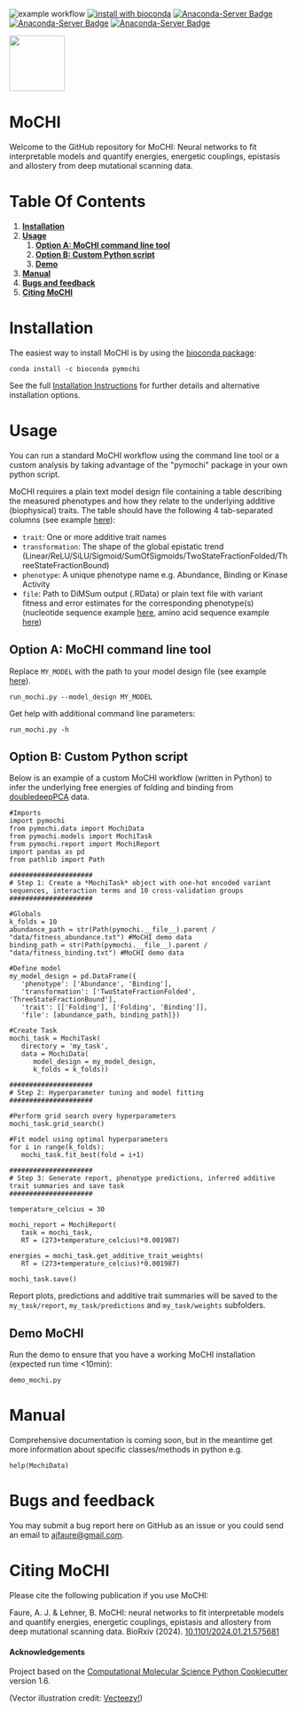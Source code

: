 ![example workflow](https://github.com/lehner-lab/MoCHI/actions/workflows/CI.yaml/badge.svg)
[![install with bioconda](https://img.shields.io/badge/install%20with-bioconda-brightgreen.svg?style=flat)](http://bioconda.github.io/recipes/pymochi/README.html)
[![Anaconda-Server Badge](https://anaconda.org/bioconda/pymochi/badges/version.svg?branch=master&kill_cache=1)](https://anaconda.org/bioconda/pymochi)
[![Anaconda-Server Badge](https://anaconda.org/bioconda/pymochi/badges/latest_release_relative_date.svg?branch=master&kill_cache=1)](https://anaconda.org/bioconda/pymochi)
[![Anaconda-Server Badge](https://anaconda.org/bioconda/pymochi/badges/downloads.svg?branch=master&kill_cache=1)](https://anaconda.org/bioconda/pymochi)

<p align="left">
  <img src="./Mochi.png" width="100">
</p>

# MoCHI

Welcome to the GitHub repository for MoCHI: Neural networks to fit interpretable models and quantify energies, energetic couplings, epistasis and allostery from deep mutational scanning data.

# Table Of Contents

1. **[Installation](#installation)**
1. **[Usage](#usage)**
   1. **[Option A: MoCHI command line tool](#option-a-mochi-command-line-tool)**
   1. **[Option B: Custom Python script](#option-b-custom-python-script)**
   1. **[Demo](#demo-mochi)**
1. **[Manual](#manual)**
1. **[Bugs and feedback](#bugs-and-feedback)**
1. **[Citing MoCHI](#citing-mochi)**

# Installation

The easiest way to install MoCHI is by using the [bioconda package](http://bioconda.github.io/recipes/pymochi/README.html):
```
conda install -c bioconda pymochi
```

See the full [Installation Instructions](docs/INSTALLATION.md) for further details and alternative installation options.

# Usage

You can run a standard MoCHI workflow using the command line tool or a custom analysis by taking advantage of the "pymochi" package in your own python script.

MoCHI requires a plain text model design file containing a table describing the measured phenotypes and how they relate to the underlying additive (biophysical) traits. The table should have the following 4 tab-separated columns (see example [here](pymochi/data/model_design_example.txt)):
 - `trait`: One or more additive trait names 
 - `transformation`: The shape of the global epistatic trend (Linear/ReLU/SiLU/Sigmoid/SumOfSigmoids/TwoStateFractionFolded/ThreeStateFractionBound)
 - `phenotype`: A unique phenotype name e.g. Abundance, Binding or Kinase Activity
 - `file`: Path to DiMSum output (.RData) or plain text file with variant fitness and error estimates for the corresponding phenotype(s) (nucleotide sequence example [here](https://github.com/lehner-lab/MoCHI/blob/master/pymochi/data/fitness_example_nt.txt), amino acid sequence example [here](https://github.com/lehner-lab/MoCHI/blob/master/pymochi/data/fitness_example_aa.txt))

## Option A: MoCHI command line tool

Replace `MY_MODEL` with the path to your model design file (see example [here](pymochi/data/model_design_example.txt)).
```
run_mochi.py --model_design MY_MODEL
```

Get help with additional command line parameters:
```
run_mochi.py -h
```

## Option B: Custom Python script

Below is an example of a custom MoCHI workflow (written in Python) to infer the underlying free energies of folding and binding from [doubledeepPCA](https://www.nature.com/articles/s41586-022-04586-4) data.

```
#Imports
import pymochi
from pymochi.data import MochiData
from pymochi.models import MochiTask
from pymochi.report import MochiReport
import pandas as pd
from pathlib import Path

#####################
# Step 1: Create a *MochiTask* object with one-hot encoded variant sequences, interaction terms and 10 cross-validation groups
#####################

#Globals
k_folds = 10
abundance_path = str(Path(pymochi.__file__).parent / "data/fitness_abundance.txt") #MoCHI demo data
binding_path = str(Path(pymochi.__file__).parent / "data/fitness_binding.txt") #MoCHI demo data

#Define model
my_model_design = pd.DataFrame({
   'phenotype': ['Abundance', 'Binding'],
   'transformation': ['TwoStateFractionFolded', 'ThreeStateFractionBound'],
   'trait': [['Folding'], ['Folding', 'Binding']],
   'file': [abundance_path, binding_path]})

#Create Task
mochi_task = MochiTask(
   directory = 'my_task',
   data = MochiData(
      model_design = my_model_design,
      k_folds = k_folds))

#####################
# Step 2: Hyperparameter tuning and model fitting
#####################

#Perform grid search overy hyperparameters
mochi_task.grid_search() 

#Fit model using optimal hyperparameters
for i in range(k_folds):
   mochi_task.fit_best(fold = i+1)

#####################
# Step 3: Generate report, phenotype predictions, inferred additive trait summaries and save task
#####################

temperature_celcius = 30

mochi_report = MochiReport(
   task = mochi_task,
   RT = (273+temperature_celcius)*0.001987)

energies = mochi_task.get_additive_trait_weights(
   RT = (273+temperature_celcius)*0.001987)
 
mochi_task.save()
```
Report plots, predictions and additive trait summaries will be saved to the `my_task/report`, `my_task/predictions` and `my_task/weights` subfolders.

## Demo MoCHI

Run the demo to ensure that you have a working MoCHI installation (expected run time <10min):
```
demo_mochi.py
```

# Manual

Comprehensive documentation is coming soon, but in the meantime get more information about specific classes/methods in python e.g.
```
help(MochiData)
```

# Bugs and feedback

You may submit a bug report here on GitHub as an issue or you could send an email to ajfaure@gmail.com.

# Citing MoCHI

Please cite the following publication if you use MoCHI:

Faure, A. J. & Lehner, B. MoCHI: neural networks to fit interpretable models and quantify energies, energetic couplings, epistasis and allostery from deep mutational scanning data. BioRxiv (2024). [10.1101/2024.01.21.575681](https://www.biorxiv.org/content/10.1101/2024.01.21.575681)

#### Acknowledgements
 
Project based on the 
[Computational Molecular Science Python Cookiecutter](https://github.com/molssi/cookiecutter-cms) version 1.6.

(Vector illustration credit: <a href="https://www.vecteezy.com">Vecteezy!</a>)
